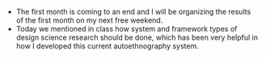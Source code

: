 - The first month is coming to an end and I will be organizing the results of the first month on my next free weekend.
- Today we mentioned in class how system and framework types of design science research should be done, which has been very helpful in how I developed this current autoethnography system.